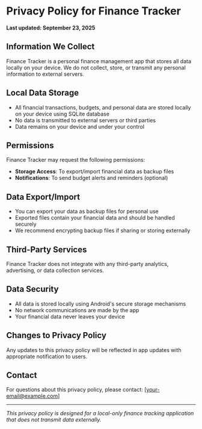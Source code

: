 # Privacy Policy for Finance Tracker

**Last updated: September 23, 2025**

## Information We Collect

Finance Tracker is a personal finance management app that stores all data locally on your device. We do not collect, store, or transmit any personal information to external servers.

## Local Data Storage

- All financial transactions, budgets, and personal data are stored locally on your device using SQLite database
- No data is transmitted to external servers or third parties
- Data remains on your device and under your control

## Permissions

Finance Tracker may request the following permissions:

- **Storage Access**: To export/import financial data as backup files
- **Notifications**: To send budget alerts and reminders (optional)

## Data Export/Import

- You can export your data as backup files for personal use
- Exported files contain your financial data and should be handled securely
- We recommend encrypting backup files if sharing or storing externally

## Third-Party Services

Finance Tracker does not integrate with any third-party analytics, advertising, or data collection services.

## Data Security

- All data is stored locally using Android's secure storage mechanisms
- No network communications are made by the app
- Your financial data never leaves your device

## Changes to Privacy Policy

Any updates to this privacy policy will be reflected in app updates with appropriate notification to users.

## Contact

For questions about this privacy policy, please contact: [your-email@example.com]

---

*This privacy policy is designed for a local-only finance tracking application that does not transmit data externally.*